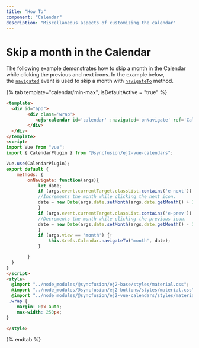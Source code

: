 ```yaml
---
title: "How To"
component: "Calendar"
description: "Miscellaneous aspects of customizing the calendar"
---
```


# Skip a month in the Calendar

The following example demonstrates how to skip a month in the Calendar while clicking the previous and next icons.
In the example below,  the [`navigated`](../../api/calendar#navigated) event is used to skip a month
with [`navigateTo`](../../api/calendar#navigateto) method.

{% tab template="calendar/min-max", isDefaultActive = "true" %}

```html
<template>
  <div id="app">
        <div class='wrap'>
           <ejs-calendar id='calendar' :navigated='onNavigate' ref='Calendar'></ejs-calendar>
        </div>
  </div>
</template>
<script>
import Vue from "vue";
import { CalendarPlugin } from "@syncfusion/ej2-vue-calendars";

Vue.use(CalendarPlugin);
export default {
    methods: {
        onNavigate: function(args){
            let date;
            if (args.event.currentTarget.classList.contains('e-next')) {
            //Increments the month while clicking the next icon.
            date = new Date(args.date.setMonth(args.date.getMonth() + 1));
            }
            if (args.event.currentTarget.classList.contains('e-prev')) {
            //Decrements the month while clicking the previous icon.
            date = new Date(args.date.setMonth(args.date.getMonth() - 1));
            }
            if (args.view == 'month') {+
                this.$refs.Calendar.navigateTo('month', date);
            }

        }
  }
}
</script>
<style>
  @import "../node_modules/@syncfusion/ej2-base/styles/material.css";
  @import "../node_modules/@syncfusion/ej2-buttons/styles/material.css";
  @import "../node_modules/@syncfusion/ej2-vue-calendars/styles/material.css";
 .wrap {
    margin: 0px auto;
    max-width: 250px;
}

</style>
```

{% endtab %}